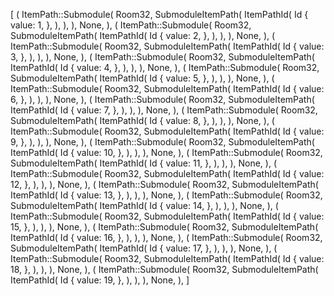 [
    (
        ItemPath::Submodule(
            Room32,
            SubmoduleItemPath(
                ItemPathId(
                    Id {
                        value: 1,
                    },
                ),
            ),
        ),
        None,
    ),
    (
        ItemPath::Submodule(
            Room32,
            SubmoduleItemPath(
                ItemPathId(
                    Id {
                        value: 2,
                    },
                ),
            ),
        ),
        None,
    ),
    (
        ItemPath::Submodule(
            Room32,
            SubmoduleItemPath(
                ItemPathId(
                    Id {
                        value: 3,
                    },
                ),
            ),
        ),
        None,
    ),
    (
        ItemPath::Submodule(
            Room32,
            SubmoduleItemPath(
                ItemPathId(
                    Id {
                        value: 4,
                    },
                ),
            ),
        ),
        None,
    ),
    (
        ItemPath::Submodule(
            Room32,
            SubmoduleItemPath(
                ItemPathId(
                    Id {
                        value: 5,
                    },
                ),
            ),
        ),
        None,
    ),
    (
        ItemPath::Submodule(
            Room32,
            SubmoduleItemPath(
                ItemPathId(
                    Id {
                        value: 6,
                    },
                ),
            ),
        ),
        None,
    ),
    (
        ItemPath::Submodule(
            Room32,
            SubmoduleItemPath(
                ItemPathId(
                    Id {
                        value: 7,
                    },
                ),
            ),
        ),
        None,
    ),
    (
        ItemPath::Submodule(
            Room32,
            SubmoduleItemPath(
                ItemPathId(
                    Id {
                        value: 8,
                    },
                ),
            ),
        ),
        None,
    ),
    (
        ItemPath::Submodule(
            Room32,
            SubmoduleItemPath(
                ItemPathId(
                    Id {
                        value: 9,
                    },
                ),
            ),
        ),
        None,
    ),
    (
        ItemPath::Submodule(
            Room32,
            SubmoduleItemPath(
                ItemPathId(
                    Id {
                        value: 10,
                    },
                ),
            ),
        ),
        None,
    ),
    (
        ItemPath::Submodule(
            Room32,
            SubmoduleItemPath(
                ItemPathId(
                    Id {
                        value: 11,
                    },
                ),
            ),
        ),
        None,
    ),
    (
        ItemPath::Submodule(
            Room32,
            SubmoduleItemPath(
                ItemPathId(
                    Id {
                        value: 12,
                    },
                ),
            ),
        ),
        None,
    ),
    (
        ItemPath::Submodule(
            Room32,
            SubmoduleItemPath(
                ItemPathId(
                    Id {
                        value: 13,
                    },
                ),
            ),
        ),
        None,
    ),
    (
        ItemPath::Submodule(
            Room32,
            SubmoduleItemPath(
                ItemPathId(
                    Id {
                        value: 14,
                    },
                ),
            ),
        ),
        None,
    ),
    (
        ItemPath::Submodule(
            Room32,
            SubmoduleItemPath(
                ItemPathId(
                    Id {
                        value: 15,
                    },
                ),
            ),
        ),
        None,
    ),
    (
        ItemPath::Submodule(
            Room32,
            SubmoduleItemPath(
                ItemPathId(
                    Id {
                        value: 16,
                    },
                ),
            ),
        ),
        None,
    ),
    (
        ItemPath::Submodule(
            Room32,
            SubmoduleItemPath(
                ItemPathId(
                    Id {
                        value: 17,
                    },
                ),
            ),
        ),
        None,
    ),
    (
        ItemPath::Submodule(
            Room32,
            SubmoduleItemPath(
                ItemPathId(
                    Id {
                        value: 18,
                    },
                ),
            ),
        ),
        None,
    ),
    (
        ItemPath::Submodule(
            Room32,
            SubmoduleItemPath(
                ItemPathId(
                    Id {
                        value: 19,
                    },
                ),
            ),
        ),
        None,
    ),
]
